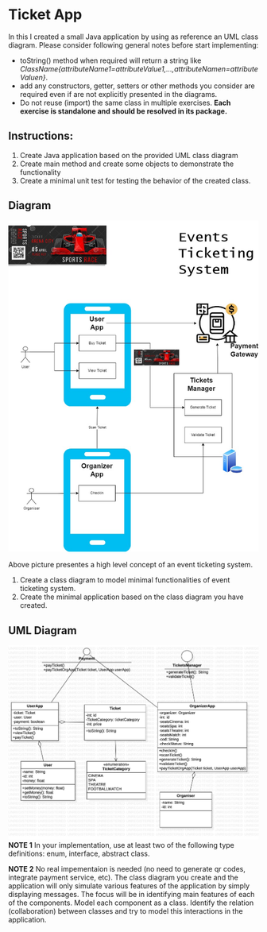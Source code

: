 # Ticket App

In this I created a small Java application by using as reference an UML class diagram. Please consider following general notes before start implementing:
- toString() method when required will return a string like *ClassName{attributeName1=attributeValue1,...,attributeNamen=attributeValuen}*.
- add any constructors, getter, setters or other methods you consider are required even if are not explicitly presented in the diagrams.
- Do not reuse (import) the same class in multiple exercises. **Each exercise is standalone and should be resolved in its package.**

## Instructions:
1. Create Java application based on the provided UML class diagram
2. Create main method and create some objects to demonstrate the functionality 
3. Create a minimal unit test for testing the behavior of the created class.

## Diagram
![Exercise 4 image](docs/tickets_app2.jpg)

Above picture presentes a high level concept of an event ticketing system. 
1. Create a class diagram to model minimal functionalities of event ticketing system. 
2. Create the minimal application based on the class diagram you have created.

## UML Diagram
![Exercise 1 image](docs/TicketsAppUmlDiagram.jpg)
**NOTE 1** In your implementation, use at least two of the following type definitions: enum, interface, abstract class.

**NOTE 2** No real impementaion is needed (no need to generate qr codes, integrate payment service, etc). The class diagram you create and the application will only simulate various features of the application by simply displaying messages. 
The focus will be in identifying main features of each of the components. Model each component as a class. Identify the relation (collaboration) between classes and try to model this interactions in the application.
